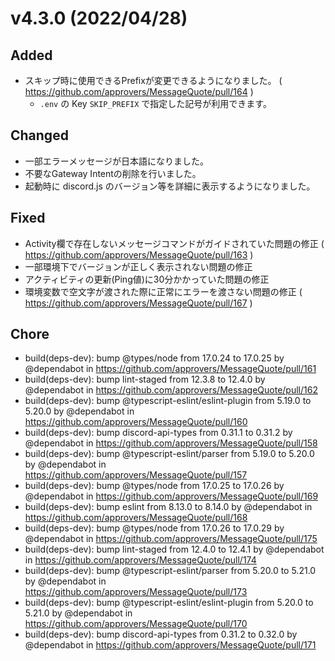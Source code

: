 # v4.3.0 (2022/04/28)

## Added

- スキップ時に使用できるPrefixが変更できるようになりました。  ( https://github.com/approvers/MessageQuote/pull/164 )
    - `.env` の Key `SKIP_PREFIX` で指定した記号が利用できます。

## Changed

- 一部エラーメッセージが日本語になりました。
- 不要なGateway Intentの削除を行いました。
- 起動時に discord.js のバージョン等を詳細に表示するようになりました。

## Fixed

- Activity欄で存在しないメッセージコマンドがガイドされていた問題の修正 ( https://github.com/approvers/MessageQuote/pull/163 )
- 一部環境下でバージョンが正しく表示されない問題の修正
- アクティビティの更新(Ping値)に30分かかっていた問題の修正
- 環境変数で空文字が渡された際に正常にエラーを渡さない問題の修正 ( https://github.com/approvers/MessageQuote/pull/167 )

## Chore

* build(deps-dev): bump @types/node from 17.0.24 to 17.0.25 by @dependabot in https://github.com/approvers/MessageQuote/pull/161
* build(deps-dev): bump lint-staged from 12.3.8 to 12.4.0 by @dependabot in https://github.com/approvers/MessageQuote/pull/162
* build(deps-dev): bump @typescript-eslint/eslint-plugin from 5.19.0 to 5.20.0 by @dependabot in https://github.com/approvers/MessageQuote/pull/160
* build(deps-dev): bump discord-api-types from 0.31.1 to 0.31.2 by @dependabot in https://github.com/approvers/MessageQuote/pull/158
* build(deps-dev): bump @typescript-eslint/parser from 5.19.0 to 5.20.0 by @dependabot in https://github.com/approvers/MessageQuote/pull/157
* build(deps-dev): bump @types/node from 17.0.25 to 17.0.26 by @dependabot in https://github.com/approvers/MessageQuote/pull/169
* build(deps-dev): bump eslint from 8.13.0 to 8.14.0 by @dependabot in https://github.com/approvers/MessageQuote/pull/168
* build(deps-dev): bump @types/node from 17.0.26 to 17.0.29 by @dependabot in https://github.com/approvers/MessageQuote/pull/175
* build(deps-dev): bump lint-staged from 12.4.0 to 12.4.1 by @dependabot in https://github.com/approvers/MessageQuote/pull/174
* build(deps-dev): bump @typescript-eslint/parser from 5.20.0 to 5.21.0 by @dependabot in https://github.com/approvers/MessageQuote/pull/173
* build(deps-dev): bump @typescript-eslint/eslint-plugin from 5.20.0 to 5.21.0 by @dependabot in https://github.com/approvers/MessageQuote/pull/170
* build(deps-dev): bump discord-api-types from 0.31.2 to 0.32.0 by @dependabot in https://github.com/approvers/MessageQuote/pull/171

